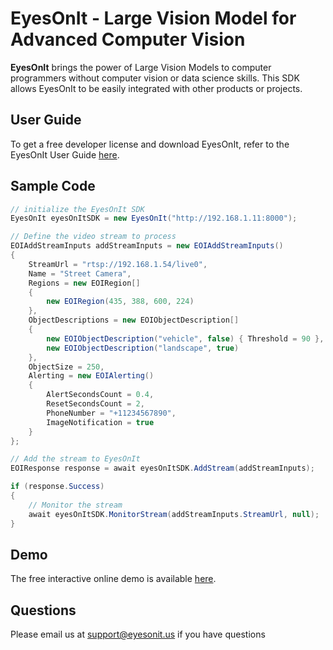 # EyesOnIt - Large Vision Model for Advanced Computer Vision

**EyesOnIt** brings the power of Large Vision Models to computer programmers without computer vision or data science skills. This SDK allows EyesOnIt to be easily integrated with other products or projects.

## User Guide

To get a free developer license and download EyesOnIt, refer to the EyesOnIt User Guide [here](https://www.eyesonit.us/userguide).

## Sample Code

```csharp
// initialize the EyesOnIt SDK
EyesOnIt eyesOnItSDK = new EyesOnIt("http://192.168.1.11:8000");

// Define the video stream to process
EOIAddStreamInputs addStreamInputs = new EOIAddStreamInputs()
{
    StreamUrl = "rtsp://192.168.1.54/live0",                                // specify the stream RTSP URL
    Name = "Street Camera",                                                 // provide a friendly name for the stream
    Regions = new EOIRegion[]                                               // specify the area in the frame to process
    {
        new EOIRegion(435, 388, 600, 224)
    },
    ObjectDescriptions = new EOIObjectDescription[]                         // provide the descriptions of objects to detect
    {
        new EOIObjectDescription("vehicle", false) { Threshold = 90 },
        new EOIObjectDescription("landscape", true)
    },
    ObjectSize = 250,                                                       // provide the estimated object size in pixels
    Alerting = new EOIAlerting()                                            // provide the alerting settings
    {
        AlertSecondsCount = 0.4,
        ResetSecondsCount = 2,
        PhoneNumber = "+11234567890",
        ImageNotification = true
    }
};

// Add the stream to EyesOnIt
EOIResponse response = await eyesOnItSDK.AddStream(addStreamInputs);        // add the stream and await the response

if (response.Success)
{
    // Monitor the stream
    await eyesOnItSDK.MonitorStream(addStreamInputs.StreamUrl, null);       // AddStream succeeded. Monitor the stream.
}
```

## Demo

The free interactive online demo is available [here](https://www.eyesonit.us/free-demo-sign-up).

## Questions

Please email us at support@eyesonit.us if you have questions

